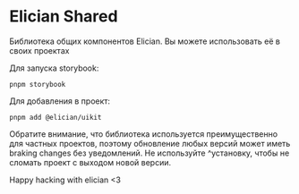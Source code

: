 # Elician Shared

Библиотека общих компонентов Elician. Вы можете использовать её в своих проектах

Для запуска storybook:

`pnpm storybook`

Для добавления в проект:

`pnpm add @elician/uikit`

Обратите внимание, что библиотека используется преимущественно для частных проектов, поэтому обновление любых версий может иметь braking changes без уведомлений. Не используйте ^установку, чтобы не сломать проект с выходом новой версии.

Happy hacking with elician <3
